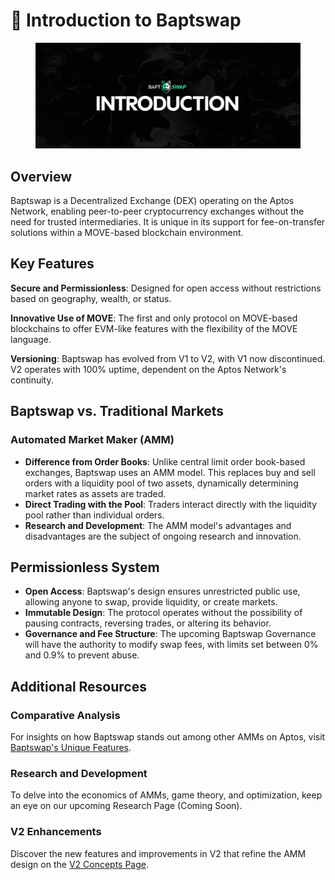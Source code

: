 # 👋 Introduction to Baptswap

<figure><img src=".gitbook/assets/intro.png" alt=""><figcaption></figcaption></figure>

## Overview

Baptswap is a Decentralized Exchange (DEX) operating on the Aptos Network, enabling peer-to-peer cryptocurrency exchanges without the need for trusted intermediaries. It is unique in its support for fee-on-transfer solutions within a MOVE-based blockchain environment.

## Key Features

**Secure and Permissionless**: Designed for open access without restrictions based on geography, wealth, or status.

**Innovative Use of MOVE**: The first and only protocol on MOVE-based blockchains to offer EVM-like features with the flexibility of the MOVE language.

**Versioning**: Baptswap has evolved from V1 to V2, with V1 now discontinued. V2 operates with 100% uptime, dependent on the Aptos Network's continuity.

## Baptswap vs. Traditional Markets

### Automated Market Maker (AMM)

* **Difference from Order Books**: Unlike central limit order book-based exchanges, Baptswap uses an AMM model. This replaces buy and sell orders with a liquidity pool of two assets, dynamically determining market rates as assets are traded.
* **Direct Trading with the Pool**: Traders interact directly with the liquidity pool rather than individual orders.
* **Research and Development**: The AMM model's advantages and disadvantages are the subject of ongoing research and innovation.

## Permissionless System

* **Open Access**: Baptswap's design ensures unrestricted public use, allowing anyone to swap, provide liquidity, or create markets.
* **Immutable Design**: The protocol operates without the possibility of pausing contracts, reversing trades, or altering its behavior.
* **Governance and Fee Structure**: The upcoming Baptswap Governance will have the authority to modify swap fees, with limits set between 0% and 0.9% to prevent abuse.

## Additional Resources

### Comparative Analysis

For insights on how Baptswap stands out among other AMMs on Aptos, visit [Baptswap's Unique Features](introduction-to-baptswap/made-to-stand-out.md).

### Research and Development

To delve into the economics of AMMs, game theory, and optimization, keep an eye on our upcoming Research Page (Coming Soon).

### V2 Enhancements

Discover the new features and improvements in V2 that refine the AMM design on the [V2 Concepts Page](https://chat.openai.com/c/71bdf716-0593-4300-be09-4f24e0c5fd4f).
